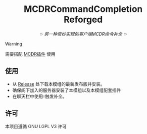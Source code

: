 <div align="center">

# MCDRCommandCompletion Reforged
_✨ 另一种奇妙实现的客户端MCDR命令补全 ✨_

</div>

> [!WARNING]  
> 需要搭配 [MCDR插件](https://github.com/DancingSnow0517/MCDRCommandCompleterReforged) 使用

## 使用
- 从 [Release](https://github.com/ZhuRuoLing/MCDRCommandCompletionReforged-Mod/releases) 处下载本模组的最新发布版并安装。
- 确保阁下加入的服务器安装了本模组以及本模组配套插件
- 在聊天栏中使用`!`触发补全。

## 许可
本项目遵循 GNU LGPL V3 许可

